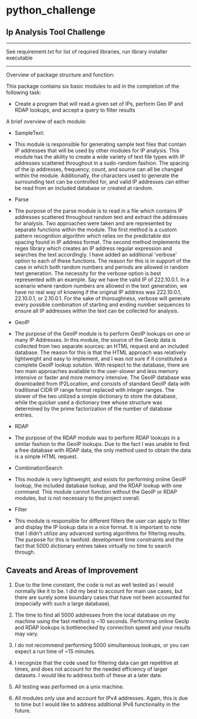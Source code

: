 # python_challenge

Ip Analysis Tool Challenge
--------------------------

****
See requirement.txt for list of required libraries, run library installer executable
****

Overview of package structure and function: 


This package contains six basic modules to aid in the completion of the following task:

+ Create a program that will read a given set of IPs, perform Geo IP and RDAP lookups, and accept a query to filter results

A brief overview of each module: 
+ SampleText: 
-   This module is responsible for generating sample text files that contain IP addresses that will be used by other modules for IP analysis. This module has the ability to create a wide variety of text file types with IP addresses scattered throughout in a sudo-random fashion. The spacing of the ip addresses, frequency, count, and source can all be changed within the module. Additionally, the characters used to generate the surrounding text can be controlled for, and valid IP addresses can either be read from an included database or created at random.  

+ Parse
-   The purpose of the parse module is to read in a file which contains IP addresses scattered throughout random text and extract the addresses for analysis. Two approaches were taken and are represented by separate functions within the module. The first method is a custom pattern recognition algorithm which relies on the predictable dot spacing found in IP address format. The second method implements the regex library which creates an IP address regular expression and searches the text accordingly. I have added an additional 'verbose' option to each of these functions. The reason for this is in support of the case in which both random numbers and periods are allowed in random text generation. The necessity for the verbose option is best represented with an example. Say we have the valid IP of 222.10.0.1. In a scenario where random numbers are allowed in the text generation, we have no real way of knowing if the original IP address was 222.10.0.1, 22.10.0.1, or 2.10.0.1. For the sake of thoroughness, verbose will generate every possible combination of starting and ending number sequences to ensure all IP addresses within the text can be collected for analysis. 

+ GeoIP
-   The purpose of the GeoIP module is to perform GeoIP lookups on one or many IP Addresses. In this module, the source of the GeoIp data is collected from two separate sources: an HTML request and an included database. The reason for this is that the HTML approach was relatively lightweight and easy to implement, and I was not sure if it constituted a complete GeoIP lookup solution. With respect to the database, there are two main approaches available to the user-slower and less memory intensive or faster and more memory intensive. The GeoIP database was downloaded from IP2Location, and consists of standard GeoIP data with traditional CIDR IP range format replaced with integer ranges. The slower of the two utilized a simple dictionary to store the database, while the quicker used a dictionary tree whose structure was determined by the prime factorization of the number of database entries.

+ RDAP
-   The purpose of the RDAP module was to perform RDAP lookups in a similar fashion to the GeoIP lookups. Due to the fact I was unable to find a free database with RDAP data, the only method used to obtain the data is a simple HTML request. 

+ CombinationSearch
-   This module is very lightweight, and exists for performing online GeoIP lookup, the included database lookup, and the RDAP lookup with one command. This module cannot function without the GeoIP or RDAP modules, but is not necessary to the project overall. 

+ Filter
-   This module is responsible for different filters the user can apply to filter and display the IP lookup data in a nice format. It is important to note that I didn't utilize any advanced sorting algorithms for filtering results. The purpose for this is twofold: development time constraints and the fact that 5000 dictionary entries takes virtually no time to search through. 


Caveats and Areas of Improvement
--------------------------------
1) Due to the time constant, the code is not as well tested as I would normally like it to be. I did my best to account for main use cases, but there are surely some boundary cases that have not been accounted for (especially with such a large database). 

2) The time to find all 5000 addresses from the local database on my machine using the fast method is ~10 seconds. Performing online GeoIp and RDAP lookups is bottlenecked by connection speed and your results may vary. 

3) I do not recommend performing 5000 simultaneous lookups, or you can expect a run time of ~15 minutes. 

4) I recognize that the code used for filtering data can get repetitive at times, and does not account for the needed efficiency of larger datasets. I would like to address both of these at a later date. 

5) All testing was performed on a unix machine.

6) All modules only use and account for IPv4 addresses. Again, this is due to time but I would like to address additional IPv6 functionality in the future. 
